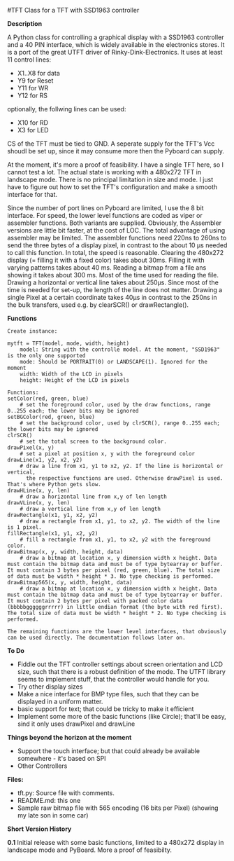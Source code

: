 #TFT Class for a TFT with SSD1963 controller

**Description**

A Python class for controlling a graphical display with a SSD1963 controller and a 40 PIN interface, which is widely available in the electronics stores. It is a port of the great UTFT driver of Rinky-Dink-Electronics. It uses at least 11 control lines:

- X1..X8 for data
- Y9 for Reset
- Y11 for WR
- Y12 for RS

optionally, the follwing lines can be used:

- X10 for RD
- X3 for LED

CS of the TFT must be tied to GND. A seperate supply for the TFT's Vcc shoudl be set up, since it may consume more then the Pyboard can supply.

At the moment, it's more a proof of feasibility. I have a single TFT here, so I cannot test a lot. The actual state is working with a 480x272 TFT in landscape mode. There is no principal limitation in size and mode. I just have to figure out how to set the TFT's configuration and make a smooth interface for that.

Since the number of port lines on Pyboard are limited, I use the 8 bit interface. For speed, the lower level functions are coded as viper or assembler functions. Both variants are supplied. Obviously, the Assembler versions are little bit faster, at the cost of LOC. The total advantage of using assembler may be limited. The assembler functions need 220ns to 260ns to send the three bytes of a display pixel, in contrast to the about 10 µs needed to call this function.
In total, the speed is reasonable. Clearing the 480x272 display (= filling it with a fixed color) takes about 30ms. Filling it with varying patterns takes about 40 ms. Reading a bitmap from a file ans showing it takes about 300 ms. Most of the time used for reading the file. Drawing a horizontal or vertical line takes about 250µs. Since most of the time is needed for set-up, the length of the line does not matter. Drawing a single Pixel at a certain coordinate takes 40µs in contrast to the 250ns in the bulk transfers, used e.g. by clearSCR() or drawRectangle().

**Functions**
```
Create instance:

mytft = TFT(model, mode, width, height)
    model: String with the controlle model. At the moment, "SSD1963" is the only one supported
    mode: Should be PORTRAIT(0) or LANDSCAPE(1). Ignored for the moment
    width: Width of the LCD in pixels
    height: Height of the LCD in pixels

Functions:
setColor(red, green, blue) 
    # set the foreground color, used by the draw functions, range 0..255 each; the lower bits may be ignored
setBGColor(red, green, blue) 
    # set the background color, used by clrSCR(), range 0..255 each; the lower bits may be ignored
clrSCR()
    # set the total screen to the background color.
drawPixel(x, y)
    # set a pixel at position x, y with the foreground color
drawLine(x1, y2, x2, y2)
    # draw a line from x1, y1 to x2, y2. If the line is horizontal or vertical, 
      the respective functions are used. Otherwise drawPixel is used. That's where Python gets slow.
drawHLine(x, y, len)
    # draw a horizontal line from x,y of len length
drawVLine(x, y, len)
    # draw a vertical line from x,y of len length
drawRectangle(x1, y1, x2, y2)
    # draw a rectangle from x1, y1, to x2, y2. The width of the line is 1 pixel.
fillRectangle(x1, y1, x2, y2)
    # fill a rectangle from x1, y1, to x2, y2 with the foreground color.
drawBitmap(x, y, width, height, data)
    # draw a bitmap at location x, y dimension width x height. Data must contain the bitmap data and must be of type bytearray or buffer. It must contain 3 bytes per pixel (red, green, blue). The total size of data must be width * height * 3. No type checking is performed.
drawBitmap565(x, y, width, height, data)
    # draw a bitmap at location x, y dimension width x height. Data must contain the bitmap data and must be of type bytearray or buffer. It must contain 2 bytes per pixel with packed color data (bbbbbggggggrrrrr) in little endian format (the byte with red first). The total size of data must be width * height * 2. No type checking is performed.
    
The remaining functions are the lower level interfaces, that obviously can be used directly. The documentation follows later on.
```

**To Do**
- Fiddle out the TFT controller settings about screen orientation and LCD size, such that there is a robust definition of the mode. The UTFT library seems to implement stuff, that the controller would handle for you.
- Try other display sizes
- Make a nice interface for BMP type files, such that they can be displayed in a uniform matter.
- basic support for text; that could be tricky to make it efficient
- Implement some more of the basic functions (like Circle); that'll be easy, sind it only uses drawPixel and drawLine

**Things beyond the horizon at the moment**
- Support the touch interface; but that could already be available somewhere - it's based on SPI
- Other Controllers

**Files:**

- tft.py: Source file with comments.
- README.md: this one
- Sample raw bitmap file with 565 encoding (16 bits per Pixel) (showing my late son in some car)

**Short Version History**

**0.1** Initial release with some basic functions, limited to a 480x272 display in landscape mode and PyBoard. More a proof of feasibilty.


